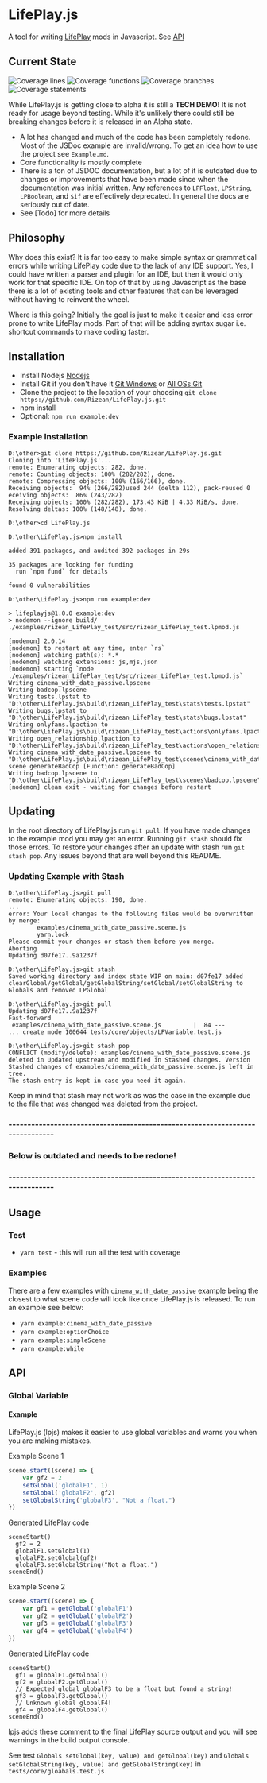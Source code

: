 # LifePlay.js

A tool for writing [LifePlay](https://github.com/vinfamy/LifePlay) mods in
Javascript. See [API](./docs/API.md)

## Current State
![Coverage lines](./coverage/badge-lines.svg)
![Coverage functions](./coverage/badge-functions.svg)
![Coverage branches](./coverage/badge-branches.svg)
![Coverage statements](./coverage/badge-statements.svg)

While LifePlay.js is getting close to alpha it is still a **TECH DEMO!** It is
not ready for usage beyond testing. While it's unlikely there could still be
breaking changes before it is released in an Alpha state.

* A lot has changed and much of the code has been completely redone. Most of the
  JSDoc example are invalid/wrong. To get an idea how to use the project
  see `Example.md`.
* Core functionality is mostly complete
* There is a ton of JSDOC documentation, but a lot of it is outdated due to
  changes or improvements that have been made since when the documentation was
  initial written. Any references to `LPFloat`, `LPString`, `LPBoolean`,
  and `$if` are effectively deprecated. In general the docs are seriously out of
  date.
* See [Todo] for more details

## Philosophy

Why does this exist? It is far too easy to make simple syntax or grammatical
errors while writing LifePlay code due to the lack of any IDE support. Yes, I
could have written a parser and plugin for an IDE, but then it would only work
for that specific IDE. On top of that by using Javascript as the base there is a
lot of existing tools and other features that can be leveraged without having to
reinvent the wheel.

Where is this going? Initially the goal is just to make it easier and less error
prone to write LifePlay mods. Part of that will be adding syntax sugar i.e.
shortcut commands to make coding faster.

## Installation

* Install Nodejs [Nodejs](https://nodejs.org/en/download/)
* Install Git if you don't have
  it [Git Windows](https://git-scm.com/download/win) or [All OSs Git](https://git-scm.com/book/en/v2/Getting-Started-Installing-Git)
* Clone the project to the location of your
  choosing `git clone https://github.com/Rizean/LifePlay.js.git`
* npm install
* Optional: `npm run example:dev`

### Example Installation

```text
D:\other>git clone https://github.com/Rizean/LifePlay.js.git
Cloning into 'LifePlay.js'...
remote: Enumerating objects: 282, done.
remote: Counting objects: 100% (282/282), done.
remote: Compressing objects: 100% (166/166), done.
Receiving objects:  94% (266/282)used 244 (delta 112), pack-reused 0 eceiving objects:  86% (243/282)
Receiving objects: 100% (282/282), 173.43 KiB | 4.33 MiB/s, done.
Resolving deltas: 100% (148/148), done.

D:\other>cd LifePlay.js

D:\other\LifePlay.js>npm install

added 391 packages, and audited 392 packages in 29s

35 packages are looking for funding
  run `npm fund` for details

found 0 vulnerabilities

D:\other\LifePlay.js>npm run example:dev

> lifeplayjs@1.0.0 example:dev
> nodemon --ignore build/ ./examples/rizean_LifePlay_test/src/rizean_LifePlay_test.lpmod.js

[nodemon] 2.0.14
[nodemon] to restart at any time, enter `rs`
[nodemon] watching path(s): *.*
[nodemon] watching extensions: js,mjs,json
[nodemon] starting `node ./examples/rizean_LifePlay_test/src/rizean_LifePlay_test.lpmod.js`
Writing cinema_with_date_passive.lpscene
Writing badcop.lpscene
Writing tests.lpstat to "D:\other\LifePlay.js\build\rizean_LifePlay_test\stats\tests.lpstat"
Writing bugs.lpstat to "D:\other\LifePlay.js\build\rizean_LifePlay_test\stats\bugs.lpstat"
Writing onlyfans.lpaction to "D:\other\LifePlay.js\build\rizean_LifePlay_test\actions\onlyfans.lpaction"
Writing open_relationship.lpaction to "D:\other\LifePlay.js\build\rizean_LifePlay_test\actions\open_relationship.lpaction"
Writing cinema_with_date_passive.lpscene to "D:\other\LifePlay.js\build\rizean_LifePlay_test\scenes\cinema_with_date_passive.lpscene"
scene generateBadCop [Function: generateBadCop]
Writing badcop.lpscene to "D:\other\LifePlay.js\build\rizean_LifePlay_test\scenes\badcop.lpscene"
[nodemon] clean exit - waiting for changes before restart
```

## Updating

In the root directory of LifePlay.js run `git pull`. If you have made changes to
the example mod you may get an error. Running `git stash` should fix those
errors. To restore your changes after an update with stash run `git stash pop`.
Any issues beyond that are well beyond this README.

### Updating Example with Stash

```text
D:\other\LifePlay.js>git pull
remote: Enumerating objects: 190, done.
...
error: Your local changes to the following files would be overwritten by merge:
        examples/cinema_with_date_passive.scene.js
        yarn.lock
Please commit your changes or stash them before you merge.
Aborting
Updating d07fe17..9a1237f

D:\other\LifePlay.js>git stash
Saved working directory and index state WIP on main: d07fe17 added clearGlobal/getGlobal/getGlobalString/setGlobal/setGlobalString to Globals and removed LPGlobal

D:\other\LifePlay.js>git pull
Updating d07fe17..9a1237f
Fast-forward
 examples/cinema_with_date_passive.scene.js         |  84 ---
... create mode 100644 tests/core/objects/LPVariable.test.js

D:\other\LifePlay.js>git stash pop
CONFLICT (modify/delete): examples/cinema_with_date_passive.scene.js deleted in Updated upstream and modified in Stashed changes. Version Stashed changes of examples/cinema_with_date_passive.scene.js left in tree.
The stash entry is kept in case you need it again.

```

Keep in mind that stash may not work as was the case in the example due to the
file that was changed was deleted from the project.

### -----------------------------------------------------------------------------

### Below is outdated and needs to be redone!

### -----------------------------------------------------------------------------

## Usage

### Test

* `yarn test` - this will run all the test with coverage

### Examples

There are a few examples with `cinema_with_date_passive` example being the
closest to what scene code will look like once LifePlay.js is released. To run
an example see below:

* `yarn example:cinema_with_date_passive`
* `yarn example:optionChoice`
* `yarn example:simpleScene`
* `yarn example:while`

## API

### Global Variable

#### Example

LifePlay.js (lpjs) makes it easier to use global variables and warns you when
you are making mistakes.

Example Scene 1

```javascript
scene.start((scene) => {
    var gf2 = 2
    setGlobal('globalF1', 1)
    setGlobal('globalF2', gf2)
    setGlobalString('globalF3', "Not a float.")
})
```

Generated LifePlay code

```text
sceneStart()
  gf2 = 2
  globalF1.setGlobal(1)
  globalF2.setGlobal(gf2)
  globalF3.setGlobalString("Not a float.")
sceneEnd()
```

Example Scene 2

```javascript
scene.start((scene) => {
    var gf1 = getGlobal('globalF1')
    var gf2 = getGlobal('globalF2')
    var gf3 = getGlobal('globalF3')
    var gf4 = getGlobal('globalF4')
})
```

Generated LifePlay code

```text
sceneStart()
  gf1 = globalF1.getGlobal()
  gf2 = globalF2.getGlobal()
  // Expected global globalF3 to be a float but found a string!
  gf3 = globalF3.getGlobal()
  // Unknown global globalF4!
  gf4 = globalF4.getGlobal()
sceneEnd()
```

lpjs adds these comment to the final LifePlay source output and you will see
warnings in the build output console.

See test `Globals setGlobal(key, value) and getGlobal(key)`
and `Globals setGlobalString(key, value) and getGlobalString(key)`
in `tests/core/gloabals.test.js`